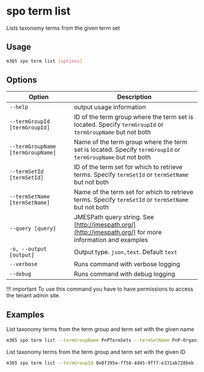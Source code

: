 # spo term list

Lists taxonomy terms from the given term set

## Usage

```sh
m365 spo term list [options]
```

## Options

Option|Description
------|-----------
`--help`|output usage information
`--termGroupId [termGroupId]`|ID of the term group where the term set is located. Specify `termGroupId` or `termGroupName` but not both
`--termGroupName [termGroupName]`|Name of the term group where the term set is located. Specify `termGroupId` or `termGroupName` but not both
`--termSetId [termSetId]`|ID of the term set for which to retrieve terms. Specify `termSetId` or `termSetName` but not both
`--termSetName [termSetName]`|Name of the term set for which to retrieve terms. Specify `termSetId` or `termSetName` but not both
`--query [query]`|JMESPath query string. See [http://jmespath.org/](http://jmespath.org/) for more information and examples
`-o, --output [output]`|Output type. `json,text`. Default `text`
`--verbose`|Runs command with verbose logging
`--debug`|Runs command with debug logging

!!! important
    To use this command you have to have permissions to access the tenant admin site.

## Examples

List taxonomy terms from the term group and term set with the given name

```sh
m365 spo term list --termGroupName PnPTermSets --termSetName PnP-Organizations
```

List taxonomy terms from the term group and term set with the given ID

```sh
m365 spo term list --termGroupId 0e8f395e-ff58-4d45-9ff7-e331ab728beb --termSetId 0e8f395e-ff58-4d45-9ff7-e331ab728bec
```